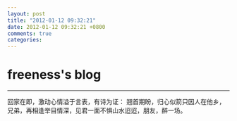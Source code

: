 ```yaml
---
layout: post
title: "2012-01-12 09:32:21"
date: 2012-01-12 09:32:21 +0800
comments: true
categories: 
---
```


# freeness's blog

----------

>
回家在即，激动心情溢于言表，有诗为证： 翘首期盼，归心似箭只因人在他乡，兄弟，再相逢举目情深，见君一面不惧山水迢迢，朋友，醉一场。